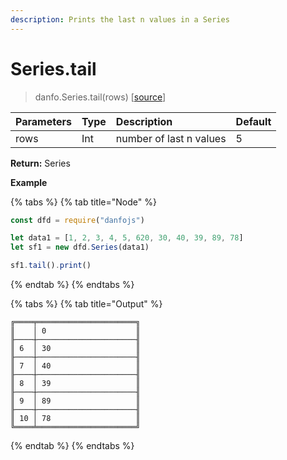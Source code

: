 ```yaml
---
description: Prints the last n values in a Series
---
```


# Series.tail

> danfo.Series.tail\(rows\)    \[[source](https://github.com/opensource9ja/danfojs/blob/master/danfojs/src/core/series.js#L76)\]

| Parameters | Type | Description | Default |
| :--- | :--- | :--- | :--- |
| rows | Int | number of last n values | 5 |

 **Return:** Series

**Example**

{% tabs %}
{% tab title="Node" %}
```javascript
const dfd = require("danfojs")

let data1 = [1, 2, 3, 4, 5, 620, 30, 40, 39, 89, 78]
let sf1 = new dfd.Series(data1)

sf1.tail().print()
```
{% endtab %}
{% endtabs %}

{% tabs %}
{% tab title="Output" %}
```text
╔════╤══════════════════════╗
║    │ 0                    ║
╟────┼──────────────────────╢
║ 6  │ 30                   ║
╟────┼──────────────────────╢
║ 7  │ 40                   ║
╟────┼──────────────────────╢
║ 8  │ 39                   ║
╟────┼──────────────────────╢
║ 9  │ 89                   ║
╟────┼──────────────────────╢
║ 10 │ 78                   ║
╚════╧══════════════════════╝
```
{% endtab %}
{% endtabs %}

